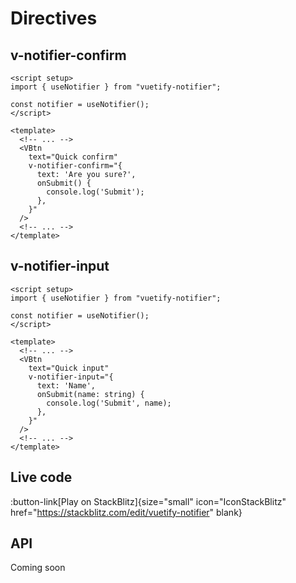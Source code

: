 # Directives

## v-notifier-confirm

```vue
<script setup>
import { useNotifier } from "vuetify-notifier";

const notifier = useNotifier();
</script>

<template>
  <!-- ... -->
  <VBtn
    text="Quick confirm"
    v-notifier-confirm="{
      text: 'Are you sure?',
      onSubmit() {
        console.log('Submit');
      },
    }"
  />
  <!-- ... -->
</template>
```
## v-notifier-input

```vue
<script setup>
import { useNotifier } from "vuetify-notifier";

const notifier = useNotifier();
</script>

<template>
  <!-- ... -->
  <VBtn
    text="Quick input"
    v-notifier-input="{
      text: 'Name',
      onSubmit(name: string) {
        console.log('Submit', name);
      },
    }"
  />
  <!-- ... -->
</template>
```

## Live code
:button-link[Play on StackBlitz]{size="small" icon="IconStackBlitz" href="https://stackblitz.com/edit/vuetify-notifier" blank}

## API

Coming soon

